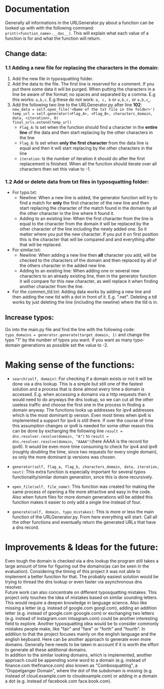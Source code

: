# Documentation
Generally all informations in the URLGenerator.py about a function can be looked up with with the following command: `print(<function_name>.__doc__)`. This will explain what each value of a function is for and what the function will return.

## Change data:
### 1.1 Adding a new file for replacing the characters in the domain:
1. Add the new file in typosquatting folder.
2. Add the data to the file. The first line is reserved for a comment. If you put there some data it will be purged. When putting the characters in a line be aware of the format; no spaces and separated by a comma. E.g this works: `a,b,c`. E.g these do not work: `a, c, b` or `a,b,c,` or `a,b,c⎵`.
3. Add the following two line to the URLGenerator.py after line **102**:<br />
`new_data = self.open_file('<Name of the txt file in the folder>')`<br />
`temp_url = self.generator(<Flag_A>, <Flag_B>, characters_domain, data, <iteration>, 0)` <br />
`final_urls.extend(temp_url)` 
	* 	`Flag_A`: Is set when the function should find a character in the **entire line** of the data and then start replacing by the other characters in the line 
	*	`Flag_B`: Is set when **only the first character** from the data line is equal and then it will start replacing by the other characters in the line
	* `iteration`: Is the number of iteration it should do after the first replacement is finished. When all the function should iterate over all characters then set this value to -1.

### 1.2 Add or delete data from txt files in typosquatting folder:
* For typo.txt:
	* Newline: When a new line is added, the generator function will try to find a match for **only** the first character of the new line and then start replacing the character of the match found in the domain by all the other character in the line where it found it.
	* Adding to an existing line: When the first character from the line is equal to the character from the domain it will be replaced by the other character of the line including the newly added one. So it matter where you put the new character. If you put it on first position this is the character that will be compared and and everything after that will be replaced.
* For similar.txt:
	* Newline: When adding a new line then **all** character you add, will be checked to the characters of the domain and then replaced by all of the others character in the added new line.
	* Adding to an existing line: When adding one or several new characters to an already existing line, then in the generator function it will compare for this new character, as well replace it when finding another character from the line.
* For the commen_tld.txt: Adding data works by adding a new line and then adding the new tld with a dot in front of it. E.g. ".net". Deleting a tdl works by just deleting the line (including the newline) where the tld is in.

## Increase typos:

Go into the main.py file and find the line with the following code: `typo_domains = generator.generate(target_domain, 1)` and change the typo "1" by the number of typos you want. If you want as many typo-domain generations as possible set the value to -2.


# Making sense of the functions:

* `search(self, domain)`: For checking if a domain exists or not it will be done via a dns lookup. This is a simple but still one of the fastest solution and a process that is done almost every time a domain is accessed. E.g. when accessing a domains via a http requests then it would need to do anyways the dns lookup, so we can cut all the other useless traffic and choose the first one in the process in finding a domain anyway. The functions looks up addresses for ipv4 addresses which is the most dominant ip version. Even most times when ipv6 is implemented a support for ipv4 is still there. If over the course of time this assumption changes or ipv6 is needed for some other reason this can be done by exchanging the following line `result = dns.resolver.resolve(domain, "A")` to `result = dns.resolver.resolve(domain, "AAAA")`(here AAAA is the record for ipv6). It would be even more time consuming to check for ipv4 and ipv6 (roughly doubling the time, since two requests for every single domain), so only the more dominant ip versions was chosen.

* `generator(self, flag_a, flag_b, characters_domain, data, iteration, next)`: This extra function is especially important for several typos functionality/similar domain generation, since this is done recursively.

* `open_file(self, file_name)`: This function was created for making the same process of opening a file more attractive and easy in the code. Also when future files for more domain generations will be added this function makes it easier to only add a single line instead of four.

* `generate(self, domain, typo_mistakes)`: This is more or less the main function of the URLGenerator.py. From here everything will start. Call all the other functions and eventually return the generated URLs that have a dns record.

# Improvements & Ideas for the future: 
Even tough the domain is checked via a dns lookup the program still takes a large amount of time for figuring out the domains(as can be seen in the evaluation). Considering the timing of this project it was not able to implement a better function for that. The probably easiest solution would be trying to thread the dns lookup or even faster via asynchronous dns resolver.<br />
Future work can also concentrate on different typosquatting mistakes. This project only touches the idea of mistakes based on similar sounding letters. This would require a deepen knowledge in language science. Also like missing a letter (e.g. instead of google.com googl.com), adding an addition letter (e.g. instead of google.com gooogle.com) or exchanging two letters (e.g. instead of instagram.com intsagram.com) could be another interesting field to explore. Another typosquatting idea would be to consider commonly mistakes people make, like "fair" and "fare" or "forth" and "fourth". In addition to that the project focuses mainly on the english language and the english keyboard. Here can be another approach to generate even more domains. Generally here needs to be taken in account if it is worth the effort to generate all these additional domains. <br />
In addition to the similar looking domains, which is implemented, another approach could be appending some word to a domain (e.g. instead of finance.com thefinance.com) also known as "Combosquatting", a "Doppelganger Domain", where the dot of the subdomain is missing (e.g. instead of cloud.example.com to cloudexample.com) or adding in a domain a dot (e.g. instead of facebook.com face.book.com).	